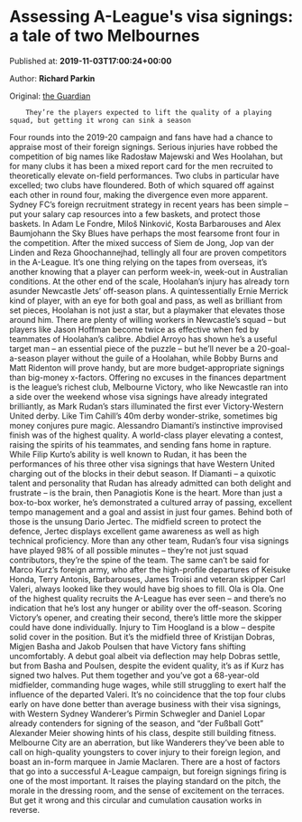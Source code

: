
# Assessing A-League's visa signings: a tale of two Melbournes

Published at: **2019-11-03T17:00:24+00:00**

Author: **Richard Parkin**

Original: [the Guardian](https://www.theguardian.com/football/2019/nov/04/assessing-a-leagues-visa-signings-a-tale-of-two-melbournes)


        They’re the players expected to lift the quality of a playing squad, but getting it wrong can sink a season
      
Four rounds into the 2019-20 campaign and fans have had a chance to appraise most of their foreign signings. Serious injuries have robbed the competition of big names like Radosław Majewski and Wes Hoolahan, but for many clubs it has been a mixed report card for the men recruited to theoretically elevate on-field performances.
Two clubs in particular have excelled; two clubs have floundered. Both of which squared off against each other in round four, making the divergence even more apparent.
Sydney FC’s foreign recruitment strategy in recent years has been simple – put your salary cap resources into a few baskets, and protect those baskets. In Adam Le Fondre, Miloš Ninković, Kosta Barbarouses and Alex Baumjohann the Sky Blues have perhaps the most fearsome front four in the competition. After the mixed success of Siem de Jong, Jop van der Linden and Reza Ghoochannejhad, tellingly all four are proven competitors in the A-League. It’s one thing relying on the tapes from overseas, it’s another knowing that a player can perform week-in, week-out in Australian conditions.
At the other end of the scale, Hoolahan’s injury has already torn asunder Newcastle Jets’ off-season plans. A quintessentially Ernie Merrick kind of player, with an eye for both goal and pass, as well as brilliant from set pieces, Hoolahan is not just a star, but a playmaker that elevates those around him. There are plenty of willing workers in Newcastle’s squad – but players like Jason Hoffman become twice as effective when fed by teammates of Hoolahan’s calibre. Abdiel Arroyo has shown he’s a useful target man – an essential piece of the puzzle – but he’ll never be a 20-goal-a-season player without the guile of a Hoolahan, while Bobby Burns and Matt Ridenton will prove handy, but are more budget-appropriate signings than big-money x-factors.
Offering no excuses in the finances department is the league’s richest club, Melbourne Victory, who like Newcastle ran into a side over the weekend whose visa signings have already integrated brilliantly, as Mark Rudan’s stars illuminated the first ever Victory-Western United derby.
Like Tim Cahill’s 40m derby wonder-strike, sometimes big money conjures pure magic. Alessandro Diamanti’s instinctive improvised finish was of the highest quality. A world-class player elevating a contest, raising the spirits of his teammates, and sending fans home in rapture.
While Filip Kurto’s ability is well known to Rudan, it has been the performances of his three other visa signings that have Western United charging out of the blocks in their debut season.
If Diamanti – a quixotic talent and personality that Rudan has already admitted can both delight and frustrate – is the brain, then Panagiotis Kone is the heart. More than just a box-to-box worker, he’s demonstrated a cultured array of passing, excellent tempo management and a goal and assist in just four games. Behind both of those is the unsung Dario Jertec. The midfield screen to protect the defence, Jertec displays excellent game awareness as well as high technical proficiency.
More than any other team, Rudan’s four visa signings have played 98% of all possible minutes – they’re not just squad contributors, they’re the spine of the team.
The same can’t be said for Marco Kurz’s foreign army, who after the high-profile departures of Keisuke Honda, Terry Antonis, Barbarouses, James Troisi and veteran skipper Carl Valeri, always looked like they would have big shoes to fill.
Ola is Ola. One of the highest quality recruits the A-League has ever seen – and there’s no indication that he’s lost any hunger or ability over the off-season. Scoring Victory’s opener, and creating their second, there’s little more the skipper could have done individually.
Injury to Tim Hoogland is a blow – despite solid cover in the position. But it’s the midfield three of Kristijan Dobras, Migjen Basha and Jakob Poulsen that have Victory fans shifting uncomfortably.
A debut goal albeit via deflection may help Dobras settle, but from Basha and Poulsen, despite the evident quality, it’s as if Kurz has signed two halves. Put them together and you’ve got a 68-year-old midfielder, commanding huge wages, while still struggling to exert half the influence of the departed Valeri.
It’s no coincidence that the top four clubs early on have done better than average business with their visa signings, with Western Sydney Wanderer’s Pirmin Schwegler and Daniel Lopar already contenders for signing of the season, and “der Fußball Gott” Alexander Meier showing hints of his class, despite still building fitness.
Melbourne City are an aberration, but like Wanderers they’ve been able to call on high-quality youngsters to cover injury to their foreign legion, and boast an in-form marquee in Jamie Maclaren.
There are a host of factors that go into a successful A-League campaign, but foreign signings firing is one of the most important. It raises the playing standard on the pitch, the morale in the dressing room, and the sense of excitement on the terraces. But get it wrong and this circular and cumulation causation works in reverse.
